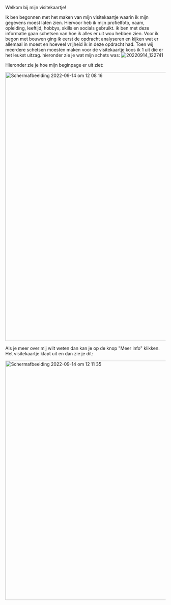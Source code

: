 Welkom bij mijn visitekaartje!


Ik ben begonnen met het maken van mijn visitekaartje waarin ik mijn gegevens moest laten zien. Hiervoor heb ik mijn profielfoto, naam, opleiding, leeftijd, hobbys, skills en socials gebruikt. ik ben met deze informatie gaan schetsen van hoe ik alles er uit wou hebben zien. Voor ik begon met bouwen ging ik eerst de opdracht analyseren en kijken wat er allemaal in moest en hoeveel vrijheid ik in deze opdracht had. Toen wij meerdere schetsen moesten maken voor de visitekaartje koos ik 1 uit die er het leukst uitzag.
hieronder zie je wat mijn schets was:
![20220914_122741](https://user-images.githubusercontent.com/34092733/190130909-6d65a557-9218-477c-b924-29ad733a0044.jpg)

Hieronder zie je hoe mijn beginpage er uit ziet:

<img width="844" alt="Schermafbeelding 2022-09-14 om 12 08 16" src="https://user-images.githubusercontent.com/34092733/190126350-115456a7-1988-4655-a511-a63cf8b655ad.png">


Als je meer over mij wilt weten dan kan je op de knop "Meer info" klikken.
Het visitekaartje klapt uit en dan zie je dit:

<img width="751" alt="Schermafbeelding 2022-09-14 om 12 11 35" src="https://user-images.githubusercontent.com/34092733/190127016-d211253c-2606-426c-a621-3c2586de5b0d.png">


